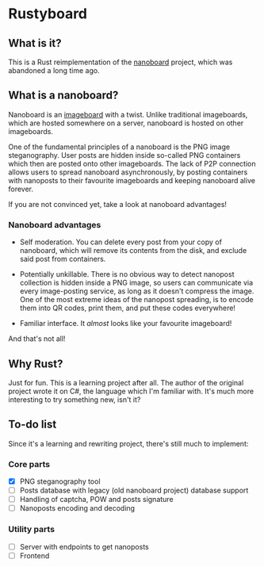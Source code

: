 # Rustyboard

## What is it?

This is a Rust reimplementation of the [nanoboard](https://github.com/nanoboard/nanoboard) project, which was abandoned a long time ago.

## What is a nanoboard?

Nanoboard is an [imageboard](https://en.wikipedia.org/wiki/Imageboard) with a twist. Unlike traditional imageboards, which are hosted somewhere on a server, nanoboard is hosted on other imageboards.

One of the fundamental principles of a nanoboard is the PNG image steganography. User posts are hidden inside so-called PNG containers which then are posted onto other imageboards. The lack of P2P connection allows users to spread nanoboard asynchronously, by posting containers with nanoposts to their favourite imageboards and keeping nanoboard alive forever.

If you are not convinced yet, take a look at nanoboard advantages!

### Nanoboard advantages
* Self moderation. You can delete every post from your copy of nanoboard, which will remove its contents from the disk, and exclude said post from containers.

* Potentially unkillable. There is no obvious way to detect nanopost collection is hidden inside a PNG image, so users can communicate via every image-posting service, as long as it doesn't compress the image. One of the most extreme ideas of the nanopost spreading, is to encode them into QR codes, print them, and put these codes everywhere!

* Familiar interface. It *almost* looks like your favourite imageboard!

And that's not all!

## Why Rust?

Just for fun. This is a learning project after all. The author of the original project wrote it on C#, the language which I'm familiar with. It's much more interesting to try something new, isn't it?


## To-do list
Since it's a learning and rewriting project, there's still much to implement:

### Core parts
- [x] PNG steganography tool
- [ ] Posts database with legacy (old nanoboard project) database support
- [ ] Handling of captcha, POW and posts signature
- [ ] Nanoposts encoding and decoding

### Utility parts
- [ ] Server with endpoints to get nanoposts
- [ ] Frontend